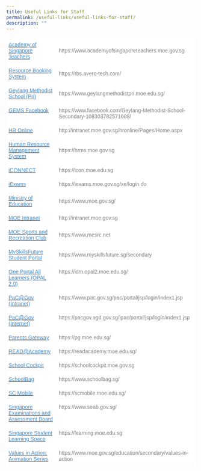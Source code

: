 ```yaml
---
title: Useful Links for Staff
permalink: /useful-links/useful-links-for-staff/
description: ""
---
```

<table style="border-collapse:collapse;border-spacing:0" class="tg"><thead><tr><th style="background-color:#FFF;border-color:#ffffff;border-style:solid;border-width:1px;color:#428BCA;font-family:Arial, sans-serif;font-size:14px;font-weight:normal;overflow:hidden;padding:10px 5px;text-align:left;vertical-align:top;word-break:normal"><a href="https://www.academyofsingaporeteachers.moe.gov.sg/"><span style="text-decoration:none;color:#428BCA;background-color:transparent">Academy of Singapore Teachers</span></a></th><th style="background-color:#FFF;border-color:#ffffff;border-style:solid;border-width:1px;color:#808080;font-family:Arial, sans-serif;font-size:14px;font-weight:normal;overflow:hidden;padding:10px 5px;text-align:left;vertical-align:middle;word-break:normal">https://www.academyofsingaporeteachers.moe.gov.sg</th></tr></thead><tbody><tr><td style="background-color:#FFF;border-color:#ffffff;border-style:solid;border-width:1px;color:#428BCA;font-family:Arial, sans-serif;font-size:14px;overflow:hidden;padding:10px 5px;text-align:left;vertical-align:top;word-break:normal"><a href="https://rbs.avero-tech.com/"><span style="text-decoration:none;color:#428BCA;background-color:transparent">Resource Booking System</span></a></td><td style="background-color:#FFF;border-color:#ffffff;border-style:solid;border-width:1px;color:#808080;font-family:Arial, sans-serif;font-size:14px;overflow:hidden;padding:10px 5px;text-align:left;vertical-align:middle;word-break:normal">https://rbs.avero-tech.com/</td></tr><tr><td style="background-color:#FFF;border-color:#ffffff;border-style:solid;border-width:1px;color:#428BCA;font-family:Arial, sans-serif;font-size:14px;overflow:hidden;padding:10px 5px;text-align:left;vertical-align:top;word-break:normal"><a href="https://www.geylangmethodistpri.moe.edu.sg/"><span style="text-decoration:none;color:#428BCA;background-color:transparent">Geylang Methodist School (Pri)</span></a></td><td style="background-color:#FFF;border-color:#ffffff;border-style:solid;border-width:1px;color:#808080;font-family:Arial, sans-serif;font-size:14px;overflow:hidden;padding:10px 5px;text-align:left;vertical-align:middle;word-break:normal">https://www.geylangmethodistpri.moe.edu.sg/</td></tr><tr><td style="background-color:#FFF;border-color:#ffffff;border-style:solid;border-width:1px;color:#428BCA;font-family:Arial, sans-serif;font-size:14px;overflow:hidden;padding:10px 5px;text-align:left;vertical-align:top;word-break:normal"><a href="https://www.facebook.com/Geylang-Methodist-School-Secondary-108303782571608/"><span style="text-decoration:none;color:#428BCA;background-color:transparent">GEMS Facebook</span></a></td><td style="background-color:#FFF;border-color:#ffffff;border-style:solid;border-width:1px;color:#808080;font-family:Arial, sans-serif;font-size:14px;overflow:hidden;padding:10px 5px;text-align:left;vertical-align:middle;word-break:normal">https://www.facebook.com/Geylang-Methodist-School-Secondary-108303782571608/</td></tr><tr><td style="background-color:#FFF;border-color:#ffffff;border-style:solid;border-width:1px;color:#428BCA;font-family:Arial, sans-serif;font-size:14px;overflow:hidden;padding:10px 5px;text-align:left;vertical-align:top;word-break:normal"><a href="http://intranet.moe.gov.sg/hronline/Pages/Home.aspx"><span style="text-decoration:none;color:#428BCA;background-color:transparent">HR Online</span></a></td><td style="background-color:#FFF;border-color:#ffffff;border-style:solid;border-width:1px;color:#808080;font-family:Arial, sans-serif;font-size:14px;overflow:hidden;padding:10px 5px;text-align:left;vertical-align:middle;word-break:normal">http://intranet.moe.gov.sg/hronline/Pages/Home.aspx</td></tr><tr><td style="background-color:#FFF;border-color:#ffffff;border-style:solid;border-width:1px;color:#428BCA;font-family:Arial, sans-serif;font-size:14px;overflow:hidden;padding:10px 5px;text-align:left;vertical-align:top;word-break:normal"><a href="https://hrms.moe.gov.sg/"><span style="text-decoration:none;color:#428BCA;background-color:transparent">Human Resource Management System</span></a></td><td style="background-color:#FFF;border-color:#ffffff;border-style:solid;border-width:1px;color:#808080;font-family:Arial, sans-serif;font-size:14px;overflow:hidden;padding:10px 5px;text-align:left;vertical-align:middle;word-break:normal">https://hrms.moe.gov.sg</td></tr><tr><td style="background-color:#FFF;border-color:#ffffff;border-style:solid;border-width:1px;color:#428BCA;font-family:Arial, sans-serif;font-size:14px;overflow:hidden;padding:10px 5px;text-align:left;vertical-align:top;word-break:normal"><a href="https://icon.moe.edu.sg/"><span style="text-decoration:none;color:#428BCA;background-color:transparent">iCONNECT</span></a></td><td style="background-color:#FFF;border-color:#ffffff;border-style:solid;border-width:1px;color:#808080;font-family:Arial, sans-serif;font-size:14px;overflow:hidden;padding:10px 5px;text-align:left;vertical-align:middle;word-break:normal">https://icon.moe.edu.sg</td></tr><tr><td style="background-color:#FFF;border-color:#ffffff;border-style:solid;border-width:1px;color:#428BCA;font-family:Arial, sans-serif;font-size:14px;overflow:hidden;padding:10px 5px;text-align:left;vertical-align:top;word-break:normal"><a href="https://iexams.moe.gov.sg/xe/login.do"><span style="text-decoration:none;color:#428BCA;background-color:transparent">iExams</span></a></td><td style="background-color:#FFF;border-color:#ffffff;border-style:solid;border-width:1px;color:#808080;font-family:Arial, sans-serif;font-size:14px;overflow:hidden;padding:10px 5px;text-align:left;vertical-align:middle;word-break:normal">https://iexams.moe.gov.sg/xe/login.do</td></tr><tr><td style="background-color:#FFF;border-color:#ffffff;border-style:solid;border-width:1px;color:#428BCA;font-family:Arial, sans-serif;font-size:14px;overflow:hidden;padding:10px 5px;text-align:left;vertical-align:top;word-break:normal"><a href="https://www.moe.gov.sg/"><span style="text-decoration:none;color:#428BCA;background-color:transparent">Ministry of Education</span></a></td><td style="background-color:#FFF;border-color:#ffffff;border-style:solid;border-width:1px;color:#808080;font-family:Arial, sans-serif;font-size:14px;overflow:hidden;padding:10px 5px;text-align:left;vertical-align:middle;word-break:normal">https://www.moe.gov.sg/</td></tr><tr><td style="background-color:#FFF;border-color:#ffffff;border-style:solid;border-width:1px;color:#428BCA;font-family:Arial, sans-serif;font-size:14px;overflow:hidden;padding:10px 5px;text-align:left;vertical-align:top;word-break:normal"><a href="http://intranet.moe.gov.sg/"><span style="text-decoration:none;color:#428BCA;background-color:transparent">MOE Intranet</span></a></td><td style="background-color:#FFF;border-color:#ffffff;border-style:solid;border-width:1px;color:#808080;font-family:Arial, sans-serif;font-size:14px;overflow:hidden;padding:10px 5px;text-align:left;vertical-align:middle;word-break:normal">http://intranet.moe.gov.sg</td></tr><tr><td style="background-color:#FFF;border-color:#ffffff;border-style:solid;border-width:1px;color:#428BCA;font-family:Arial, sans-serif;font-size:14px;overflow:hidden;padding:10px 5px;text-align:left;vertical-align:top;word-break:normal"><a href="https://www.mesrc.net/"><span style="text-decoration:none;color:#428BCA;background-color:transparent">MOE Sports and Recreation Club</span></a></td><td style="background-color:#FFF;border-color:#ffffff;border-style:solid;border-width:1px;color:#808080;font-family:Arial, sans-serif;font-size:14px;overflow:hidden;padding:10px 5px;text-align:left;vertical-align:middle;word-break:normal">https://www.mesrc.net</td></tr><tr><td style="background-color:#FFF;border-color:#ffffff;border-style:solid;border-width:1px;color:#428BCA;font-family:Arial, sans-serif;font-size:14px;overflow:hidden;padding:10px 5px;text-align:left;vertical-align:top;word-break:normal"><a href="https://www.myskillsfuture.sg/secondary"><span style="text-decoration:none;color:#428BCA;background-color:transparent">MySkillsFuture Student Portal</span></a></td><td style="background-color:#FFF;border-color:#ffffff;border-style:solid;border-width:1px;color:#808080;font-family:Arial, sans-serif;font-size:14px;overflow:hidden;padding:10px 5px;text-align:left;vertical-align:middle;word-break:normal">https://www.myskillsfuture.sg/secondary</td></tr><tr><td style="background-color:#FFF;border-color:#ffffff;border-style:solid;border-width:1px;color:#428BCA;font-family:Arial, sans-serif;font-size:14px;overflow:hidden;padding:10px 5px;text-align:left;vertical-align:top;word-break:normal"><a href="https://idm.opal2.moe.edu.sg/"><span style="text-decoration:none;color:#428BCA;background-color:transparent">One Portal All Learners (OPAL 2.0)</span></a></td><td style="background-color:#FFF;border-color:#ffffff;border-style:solid;border-width:1px;color:#808080;font-family:Arial, sans-serif;font-size:14px;overflow:hidden;padding:10px 5px;text-align:left;vertical-align:top;word-break:normal">https://idm.opal2.moe.edu.sg/</td></tr><tr><td style="background-color:#FFF;border-color:#ffffff;border-style:solid;border-width:1px;color:#428BCA;font-family:Arial, sans-serif;font-size:14px;overflow:hidden;padding:10px 5px;text-align:left;vertical-align:top;word-break:normal"><a href="https://www.pac.gov.sg/pac/portal/jsp/login/index1.jsp"><span style="text-decoration:none;color:#428BCA;background-color:transparent">PaC@Gov (Intranet)</span></a></td><td style="background-color:#FFF;border-color:#ffffff;border-style:solid;border-width:1px;color:#808080;font-family:Arial, sans-serif;font-size:14px;overflow:hidden;padding:10px 5px;text-align:left;vertical-align:top;word-break:normal">https://www.pac.gov.sg/pac/portal/jsp/login/index1.jsp</td></tr><tr><td style="background-color:#FFF;border-color:#ffffff;border-style:solid;border-width:1px;color:#428BCA;font-family:Arial, sans-serif;font-size:14px;overflow:hidden;padding:10px 5px;text-align:left;vertical-align:top;word-break:normal"><a href="https://pacgov.agd.gov.sg/ipac/portal/jsp/login/index1.jsp"><span style="text-decoration:none;color:#428BCA;background-color:transparent">PaC@Gov (Internet)</span></a></td><td style="background-color:#FFF;border-color:#ffffff;border-style:solid;border-width:1px;color:#808080;font-family:Arial, sans-serif;font-size:14px;overflow:hidden;padding:10px 5px;text-align:left;vertical-align:top;word-break:normal">https://pacgov.agd.gov.sg/ipac/portal/jsp/login/index1.jsp</td></tr><tr><td style="background-color:#FFF;border-color:#ffffff;border-style:solid;border-width:1px;color:#428BCA;font-family:Arial, sans-serif;font-size:14px;overflow:hidden;padding:10px 5px;text-align:left;vertical-align:top;word-break:normal"><a href="https://pg.moe.edu.sg/"><span style="text-decoration:none;color:#428BCA;background-color:transparent">Parents Gateway</span></a></td><td style="background-color:#FFF;border-color:#ffffff;border-style:solid;border-width:1px;color:#808080;font-family:Arial, sans-serif;font-size:14px;overflow:hidden;padding:10px 5px;text-align:left;vertical-align:top;word-break:normal">https://pg.moe.edu.sg/</td></tr><tr><td style="background-color:#FFF;border-color:#ffffff;border-style:solid;border-width:1px;color:#428BCA;font-family:Arial, sans-serif;font-size:14px;overflow:hidden;padding:10px 5px;text-align:left;vertical-align:top;word-break:normal"><a href="https://readacademy.moe.edu.sg/"><span style="text-decoration:none;color:#428BCA;background-color:transparent">READ@Academy</span></a></td><td style="background-color:#FFF;border-color:#ffffff;border-style:solid;border-width:1px;color:#808080;font-family:Arial, sans-serif;font-size:14px;overflow:hidden;padding:10px 5px;text-align:left;vertical-align:top;word-break:normal">https://readacademy.moe.edu.sg/</td></tr><tr><td style="background-color:#FFF;border-color:#ffffff;border-style:solid;border-width:1px;color:#428BCA;font-family:Arial, sans-serif;font-size:14px;overflow:hidden;padding:10px 5px;text-align:left;vertical-align:top;word-break:normal"><a href="https://schoolcockpit.moe.gov.sg/"><span style="text-decoration:none;color:#428BCA;background-color:transparent">School Cockpit</span></a></td><td style="background-color:#FFF;border-color:#ffffff;border-style:solid;border-width:1px;color:#808080;font-family:Arial, sans-serif;font-size:14px;overflow:hidden;padding:10px 5px;text-align:left;vertical-align:top;word-break:normal">https://schoolcockpit.moe.gov.sg</td></tr><tr><td style="background-color:#FFF;border-color:#ffffff;border-style:solid;border-width:1px;color:#428BCA;font-family:Arial, sans-serif;font-size:14px;overflow:hidden;padding:10px 5px;text-align:left;vertical-align:top;word-break:normal"><a href="https://www.schoolbag.sg/"><span style="text-decoration:none;color:#428BCA;background-color:transparent">SchoolBag</span></a></td><td style="background-color:#FFF;border-color:#ffffff;border-style:solid;border-width:1px;color:#808080;font-family:Arial, sans-serif;font-size:14px;overflow:hidden;padding:10px 5px;text-align:left;vertical-align:top;word-break:normal">https://www.schoolbag.sg/</td></tr><tr><td style="background-color:#FFF;border-color:#ffffff;border-style:solid;border-width:1px;color:#428BCA;font-family:Arial, sans-serif;font-size:14px;overflow:hidden;padding:10px 5px;text-align:left;vertical-align:top;word-break:normal"><a href="https://scmobile.moe.edu.sg/"><span style="text-decoration:none;color:#428BCA;background-color:transparent">SC Mobile</span></a></td><td style="background-color:#FFF;border-color:#ffffff;border-style:solid;border-width:1px;color:#808080;font-family:Arial, sans-serif;font-size:14px;overflow:hidden;padding:10px 5px;text-align:left;vertical-align:top;word-break:normal">https://scmobile.moe.edu.sg/</td></tr><tr><td style="background-color:#FFF;border-color:#ffffff;border-style:solid;border-width:1px;color:#428BCA;font-family:Arial, sans-serif;font-size:14px;overflow:hidden;padding:10px 5px;text-align:left;vertical-align:top;word-break:normal"><a href="https://www.seab.gov.sg/"><span style="text-decoration:none;color:#428BCA;background-color:transparent">Singapore Examinations and Assessment Board</span></a></td><td style="background-color:#FFF;border-color:#ffffff;border-style:solid;border-width:1px;color:#808080;font-family:Arial, sans-serif;font-size:14px;overflow:hidden;padding:10px 5px;text-align:left;vertical-align:top;word-break:normal">https://www.seab.gov.sg/</td></tr><tr><td style="background-color:#FFF;border-color:#ffffff;border-style:solid;border-width:1px;color:#428BCA;font-family:Arial, sans-serif;font-size:14px;overflow:hidden;padding:10px 5px;text-align:left;vertical-align:top;word-break:normal"><a href="https://learning.moe.edu.sg/"><span style="text-decoration:none;color:#428BCA;background-color:transparent">Singapore Student Learning Space</span></a></td><td style="background-color:#FFF;border-color:#ffffff;border-style:solid;border-width:1px;color:#808080;font-family:Arial, sans-serif;font-size:14px;overflow:hidden;padding:10px 5px;text-align:left;vertical-align:top;word-break:normal">https://learning.moe.edu.sg</td></tr><tr><td style="background-color:#FFF;border-color:#ffffff;border-style:solid;border-width:1px;color:#428BCA;font-family:Arial, sans-serif;font-size:14px;overflow:hidden;padding:10px 5px;text-align:left;vertical-align:top;word-break:normal"><a href="https://www.moe.gov.sg/education/secondary/values-in-action"><span style="text-decoration:none;color:#428BCA;background-color:transparent">Values in Action: Animation Series</span></a></td><td style="background-color:#FFF;border-color:#ffffff;border-style:solid;border-width:1px;color:#808080;font-family:Arial, sans-serif;font-size:14px;overflow:hidden;padding:10px 5px;text-align:left;vertical-align:top;word-break:normal">https://www.moe.gov.sg/education/secondary/values-in-action</td></tr></tbody></table>